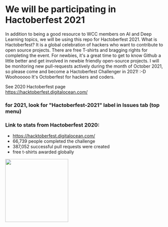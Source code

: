 # We will be participating in Hactoberfest 2021  

In addition to being a good resource to WCC members on AI and Deep Learning topics, we will be using this repo for Hactoberfest 2021.  What is Hactoberfest?  It is a global celebration of hackers who want to contribute to open source projects.  There are free T-shirts and bragging rights for completing the event.  For newbies, it's a great time to get to know Github a little better and get involved in newbie friendly open-source projects.  I will be monitoring new pull-requests actively during the month of October 2021, so please come and become a Hactoberfest Challenger in 2021! :-D  Woohooooo  It's Octoberfest for hackers and coders.  

See 2020 Hactoberfest page  
https://hacktoberfest.digitalocean.com/  

### for 2021, look for "Hactoberfest-2021" label in Issues tab (top menu)


  
  
### Link to stats from Hactoberfest 2020:  
  - https://hacktoberfest.digitalocean.com/  
  - 66,739 people completed the challenge  
  - 387,052 successful pull requests were created  
  - free t-shirts awarded globally  

<img src="hactoberfest/hactoberfest2020.png" width="200">
